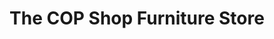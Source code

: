 ---
title: "The COP Shop Furniture Store"
url: /grimsby/the-cop-shop-furniture-store/
shop: furniture
---